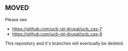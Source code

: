 MOVED
-----

Please see 

* https://github.com/ucb-ist-drupal/ucb_cas-7 
* https://github.com/ucb-ist-drupal/ucb_cas-6

This repository and it's branches will eventually be deleted. 
